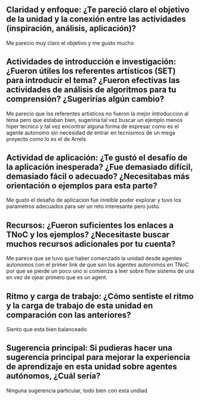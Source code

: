 ## Claridad y enfoque: ¿Te pareció claro el objetivo de la unidad y la conexión entre las actividades (inspiración, análisis, aplicación)?

Me parecio muy claro el objetivo y me gusto mucho

## Actividades de introducción e investigación: ¿Fueron útiles los referentes artísticos (SET) para introducir el tema? ¿Fueron efectivas las actividades de análisis de algoritmos para tu comprensión? ¿Sugerirías algún cambio?

Me parecio que los referentes artisticos no fueron la mejor introduccion al tema pero que estaban bien, sugeriria tal vez buscar un ejemplo menos hiper tecnico y tal vez encontrar alguna forma de expresar como es el agente autonomo sin necesidad de entrar en tecnisimos de un mega proyecto como lo es el de Arrels

## Actividad de aplicación: ¿Te gustó el desafío de la aplicación inesperada? ¿Fue demasiado difícil, demasiado fácil o adecuado? ¿Necesitabas más orientación o ejemplos para esta parte?

Me gusto el desafio de aplicacion fue inreible poder explorar y tuvo los parametros adecuados para ser un reto interesante pero justo.

## Recursos: ¿Fueron suficientes los enlaces a TNoC y los ejemplos? ¿Necesitaste buscar muchos recursos adicionales por tu cuenta?

Me parece que se tuvo que haber comenzado la unidad desde agentes autonomos con el primer link de que son los agentes autonomos en TNoC por que se pierde un poco uno si comienza a leer sobre flow sistems de una en vez de ojear primero que es un agent.

## Ritmo y carga de trabajo: ¿Cómo sentiste el ritmo y la carga de trabajo de esta unidad en comparación con las anteriores?

Siento que esta bien balanceado

## Sugerencia principal: Si pudieras hacer una sugerencia principal para mejorar la experiencia de aprendizaje en esta unidad sobre agentes autónomos, ¿Cuál sería?

Ninguna sugerencia particular, todo bien con esta undiad



